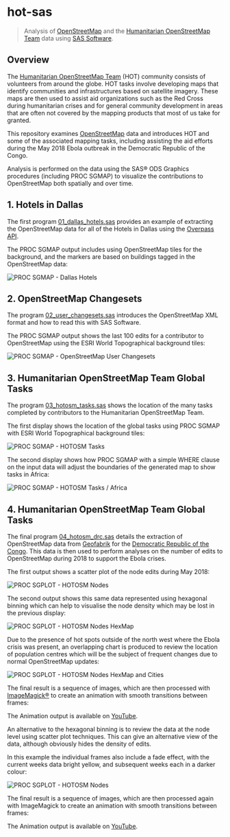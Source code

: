 # hot-sas

> Analysis of [OpenStreetMap](https://www.openstreetmap.org) and the [Humanitarian OpenStreetMap Team](https://www.hotosm.org) data using [SAS Software](https://www.sas.com).


## Overview

The [Humanitarian OpenStreetMap Team](https://www.hotosm.org) (HOT) community consists of volunteers from around the globe.  HOT tasks involve developing maps that identify communities and infrastructures based on satellite imagery.  These maps are then used to assist aid organizations such as the Red Cross during humanitarian crises and for general community development in areas that are often not covered by the mapping products that most of us take for granted.

This repository examines [OpenStreetMap](https://www.openstreetmap.org) data and introduces HOT and some of the associated mapping tasks, including assisting the aid efforts during the May 2018 Ebola outbreak in the Democratic Republic of the Congo.

Analysis is performed on the data using the SAS® ODS Graphics procedures (including PROC SGMAP) to visualize the contributions to OpenStreetMap both spatially and over time.


## 1. Hotels in Dallas

The first program [01_dallas_hotels.sas](sas/01_dallas_hotels.sas) provides an example of extracting the OpenStreetMap data for all of the Hotels in Dallas using the [Overpass API](https://wiki.openstreetmap.org/wiki/Overpass_API).

The PROC SGMAP output includes using OpenStreetMap tiles for the background, and the markers are based on buildings tagged in the OpenStreetMap data:

![PROC SGMAP - Dallas Hotels](images/01_dallas_hotels.png "PROC SGMAP - Dallas Hotels")


## 2. OpenStreetMap Changesets

The program [02_user_changesets.sas](sas/02_user_changesets.sas) introduces the OpenStreetMap XML format and how to read this with SAS Software.

The PROC SGMAP output shows the last 100 edits for a contributor to OpenStreetMap using the ESRI World Topographical background tiles:

![PROC SGMAP - OpenStreetMap User Changesets](images/02_user_changesets_ws.png "PROC SGMAP - OpenStreetMap User Changesets")


## 3. Humanitarian OpenStreetMap Team Global Tasks

The program [03_hotosm_tasks.sas](sas/03_hotosm_tasks.sas) shows the location of the many tasks completed by contributors to the Humanitarian OpenStreetMap Team.

The first display shows the location of the global tasks using PROC SGMAP with ESRI World Topographical background tiles:

![PROC SGMAP - HOTOSM Tasks](images/03_hotosm_tasks_all.png "PROC SGMAP - HOTOSM Tasks")

The second display shows how PROC SGMAP with a simple WHERE clause on the input data will adjust the boundaries of the generated map to show tasks in Africa:

![PROC SGMAP - HOTOSM Tasks / Africa](images/03_hotosm_tasks_africa.png "PROC SGMAP - HOTOSM Tasks / Africa")


## 4. Humanitarian OpenStreetMap Team Global Tasks

The final program [04_hotosm_drc.sas](sas/04_hotosm_drc.sas) details the extraction of OpenStreetMap data from [Geofabrik](https://download.geofabrik.de) for the [Democratic Republic of the Congo](https://en.wikipedia.org/wiki/Democratic_Republic_of_the_Congo).  This data is then used to perform analyses on the number of edits to OpenStreetMap during 2018 to support the Ebola crises.

The first output shows a scatter plot of the node edits during May 2018:

![PROC SGPLOT - HOTOSM Nodes](images/04_hotosm_drc_sgmap.png "PROC SGPLOT - HOTOSM Nodes")

The second output shows this same data represented using hexagonal binning which can help to visualise the node density which may be lost in the previous display:

![PROC SGPLOT - HOTOSM Nodes HexMap](images/04_hotosm_drc_hexmap.png "PROC SGPLOT - HOTOSM Nodes HexMap")

Due to the presence of hot spots outside of the north west where the Ebola crisis was present, an overlapping chart is produced to review the location of population centres which will be the subject of frequent changes due to normal OpenStreetMap updates:

![PROC SGPLOT - HOTOSM Nodes HexMap and Cities](images/04_hotosm_drc_hexmap_cities.png "PROC SGPLOT - HOTOSM Nodes HexMap and Cities")

The final result is a sequence of images, which are then processed with [ImageMagick®](https://www.imagemagick.org/) to create an animation with smooth transitions between frames:

The Animation output is available on [YouTube](https://youtu.be/brvmSHEmhWU).

An alternative to the hexagonal binning is to review the data at the node level using scatter plot techniques.  This can give an alternative view of the data, although obviously hides the density of edits.

In this example the individual frames also include a fade effect, with the current weeks data bright yellow, and subsequent weeks each in a darker colour:

![PROC SGPLOT - HOTOSM Nodes](images/04_drc_plotweek_2018-05-20.png "PROC SGPLOT - HOTOSM Nodes")

The final result is a sequence of images, which are then processed again with ImageMagick to create an animation with smooth transitions between frames:

The Animation output is available on [YouTube](https://youtu.be/bNx4RK6TPrA).
